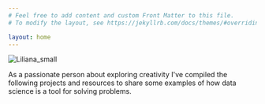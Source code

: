 ```yaml
---
# Feel free to add content and custom Front Matter to this file.
# To modify the layout, see https://jekyllrb.com/docs/themes/#overriding-theme-defaults

layout: home
---
```

![Liliana_small](https://raw.github.com/LilianaArguello/lilianaarguello.github.io/main/docs/assets/img/liliana_small.jpg)

As a passionate person about exploring creativity I've compiled the following projects and resources to share some examples of how data science is a tool for solving problems.
